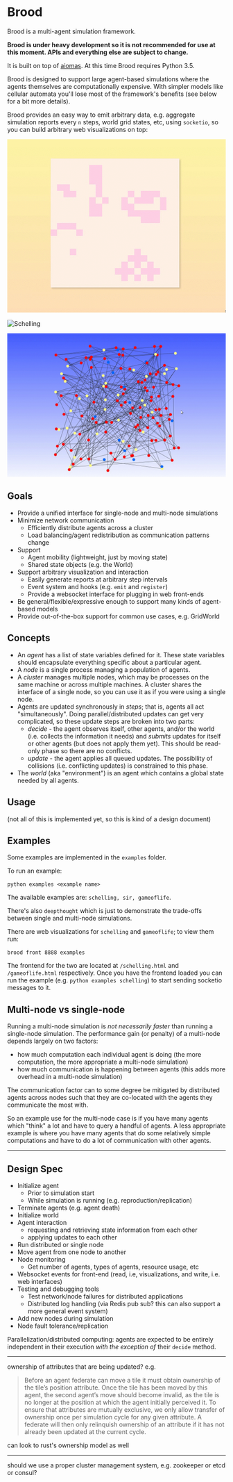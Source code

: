 # Brood

Brood is a multi-agent simulation framework.

**Brood is under heavy development so it is not recommended for use at this moment. APIs and everything else are subject to change.**

It is built on top of [aiomas](https://aiomas.readthedocs.io/en/latest/). At this time Brood requires Python 3.5.

Brood is designed to support large agent-based simulations where the agents themselves are computationally expensive. With simpler models like cellular automata you'll lose most of the framework's benefits (see below for a bit more details).

Brood provides an easy way to emit arbitrary data, e.g. aggregate simulation reports every `n` steps, world grid states, etc, using `socketio`, so you can build arbitrary web visualizations on top:

![Game of Life](assets/gameoflife.gif)

![Schelling](assets/schelling.gif)

![SIR](assets/sir.gif)

## Goals

- Provide a unified interface for single-node and multi-node simulations
- Minimize network communication
    - Efficiently distribute agents across a cluster
    - Load balancing/agent redistribution as communication patterns change
- Support
    - Agent mobility (lightweight, just by moving state)
    - Shared state objects (e.g. the World)
- Support arbitrary visualization and interaction
    - Easily generate reports at arbitrary step intervals
    - Event system and hooks (e.g. `emit` and `register`)
    - Provide a websocket interface for plugging in web front-ends
- Be general/flexible/expressive enough to support many kinds of agent-based models
- Provide out-of-the-box support for common use cases, e.g. GridWorld

## Concepts

- An _agent_ has a list of state variables defined for it. These state variables should encapsulate everything specific about a particular agent.
- A _node_ is a single process managing a population of agents.
- A _cluster_ manages multiple nodes, which may be processes on the same machine or across multiple machines. A cluster shares the interface of a single node, so you can use it as if you were using a single node.
- Agents are updated synchronously in _steps_; that is, agents all act "simultaneously". Doing parallel/distributed updates can get very complicated, so these update steps are broken into two parts:
    - _decide_ - the agent observes itself, other agents, and/or the world (i.e. collects the information it needs) and _submits_ updates for itself or other agents (but does not apply them yet). This should be read-only phase so there are no conflicts.
    - _update_ - the agent applies all queued updates. The possibility of collisions (i.e. conflicting updates) is constrained to this phase.
- The _world_ (aka "environment") is an agent which contains a global state needed by all agents.

## Usage

(not all of this is implemented yet, so this is kind of a design document)

## Examples

Some examples are implemented in the `examples` folder.

To run an example:

    python examples <example name>

The available examples are: `schelling, sir, gameoflife`.

There's also `deepthought` which is just to demonstrate the trade-offs between single and multi-node simulations.

There are web visualizations for `schelling` and `gameoflife`; to view them run:

    brood front 8888 examples

The frontend for the two are located at `/schelling.html` and `/gameoflife.html` respectively. Once you have the frontend loaded you can run the example (e.g. `python examples schelling`) to start sending socketio messages to it.

## Multi-node vs single-node

Running a multi-node simulation is _not necessarily faster_ than running a single-node simulation. The performance gain (or penalty) of a multi-node depends largely on two factors:

- how much computation each individual agent is doing (the more computation, the more appropriate a multi-node simulation)
- how much communication is happening between agents (this adds more overhead in a multi-node simulation)

The communication factor can to some degree be mitigated by distributed agents across nodes such that they are co-located with the agents they communicate the most with.

So an example use for the multi-node case is if you have many agents which "think" a lot and have to query a handful of agents. A less appropriate example is where you have many agents that do some relatively simple computations and have to do a lot of communication with other agents.

---

## Design Spec

- Initialize agent
    - Prior to simulation start
    - While simulation is running (e.g. reproduction/replication)
- Terminate agents (e.g. agent death)
- Initialize world
- Agent interaction
    - requesting and retrieving state information from each other
    - applying updates to each other
- Run distributed or single node
- Move agent from one node to another
- Node monitoring
    - Get number of agents, types of agents, resource usage, etc
- Websocket events for front-end (read, i.e, visualizations, and write, i.e. web interfaces)
- Testing and debugging tools
    - Test network/node failures for distributed applications
    - Distributed log handling (via Redis pub sub? this can also support a more general event system)
- Add new nodes during simulation
- Node fault tolerance/replication

Parallelization/distributed computing: agents are expected to be entirely independent in their execution _with the exception of_ their `decide` method.

---

ownership of attributes that are being updated? e.g.

> Before  an  agent federate can move a tile it must obtain ownership of the tile’s position attribute.  Once the tile has been moved by this agent, the second agent’s move should become invalid, as the tile is no longer at the position at which the agent initially perceived it.  To ensure that attributes are mutually exclusive, we only allow transfer of ownership once per simulation cycle for any given attribute.  A federate will then only relinquish ownership of an attribute if it has not already been updated at the current cycle.

can look to rust's ownership model as well

---

should we use a proper cluster management system, e.g. zookeeper or etcd or consul?
